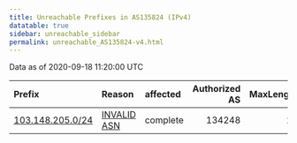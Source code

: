 ```yaml
---
title: Unreachable Prefixes in AS135824 (IPv4)
datatable: true
sidebar: unreachable_sidebar
permalink: unreachable_AS135824-v4.html
---
```


Data as of 2020-09-18 11:20:00 UTC


<div class="datatable-begin"></div>

| Prefix                                                     | Reason                                                                                                   | affected   |   Authorized AS |   MaxLength | Anchor                                       |   unreachable /24s |
|:-----------------------------------------------------------|:---------------------------------------------------------------------------------------------------------|:-----------|----------------:|------------:|:---------------------------------------------|-------------------:|
| [103.148.205.0/24](https://stat.ripe.net/103.148.205.0/24) | [INVALID ASN](https://rpki-validator.ripe.net/announcement-preview?asn=AS135824&prefix=103.148.205.0/24) | complete   |          134248 |          24 | [APNIC](unreachable_APNIC_RPKI_Root-v4.html) |                  1 |

<div class="datatable-end"></div>